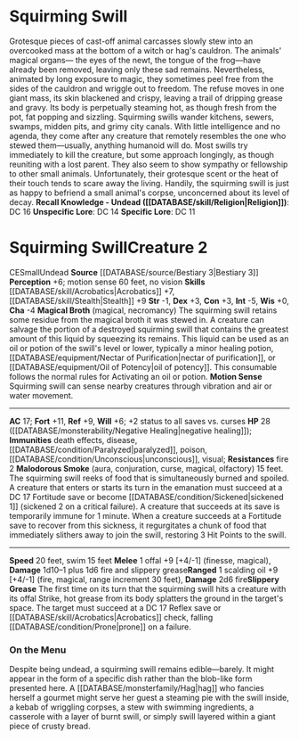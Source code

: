 ﻿---
ac: '17'
alignment: CE
all_resistance: null
burrow_speed: null
charisma: '-4'
climb_speed: null
constitution: '+3'
creature_ability:
- Magical Broth
- Malodorous Smoke
- Motion Sense
- Slippery Grease
creature_family: null
description: "Grotesque pieces of cast-off animal carcasses slowly stew into an overcooked\
  \ mass at the bottom of a witch or hag's cauldron. The animals' magical organs\u2014\
  \ the eyes of the newt, the tongue of the frog\u2014have already been removed, leaving\
  \ only these sad remains. Nevertheless, animated by long exposure to magic, they\
  \ sometimes peel free from the sides of the cauldron and wriggle out to freedom.\
  \ The refuse moves in one giant mass, its skin blackened and crispy, leaving a trail\
  \ of dripping grease and gravy. Its body is perpetually steaming hot, as though\
  \ fresh from the pot, fat popping and sizzling.<br/><br/> Squirming swills wander\
  \ kitchens, sewers, swamps, midden pits, and grimy city canals. With little intelligence\
  \ and no agenda, they come after any creature that remotely resembles the one who\
  \ stewed them\u2014usually, anything humanoid will do. Most swills try immediately\
  \ to kill the creature, but some approach longingly, as though reuniting with a\
  \ lost parent. They also seem to show sympathy or fellowship to other small animals.\
  \ Unfortunately, their grotesque scent or the heat of their touch tends to scare\
  \ away the living. Handily, the squirming swill is just as happy to befriend a small\
  \ animal's corpse, unconcerned about its level of decay.<br/><br/><b><u>Recall Knowledge\
  \ - Undead</u> ( [[DATABASE/skill/Religion|Religion]] )</b>: DC 16<br/><b><u>Unspecific\
  \ Lore</u></b>: DC 14<br/><b><u>Specific Lore</u></b>: DC 11"
dexterity: '+3'
element: null
fly_speed: null
fortitude: '+11'
hardness: null
hp: 28 ( negative healing )
id: '1324'
immunity:
- '[[DATABASE/trait/Death|death]] effects'
- '[[DATABASE/trait/Disease|disease]]'
- '[[DATABASE/condition/Paralyzed|paralyzed]]'
- '[[DATABASE/trait/Poison|poison]]'
- '[[DATABASE/condition/Unconscious|unconscious]]'
- '[[DATABASE/trait/Visual|visual]]'
intelligence: '-5'
land_speed: '20'
language: null
level: '2'
max_speed: '20'
name: Squirming Swill
perception: '+6'
rarity: Common
reflex: '+9'
resistance:
- fire 2
rus_type_level: null
school: null
sense:
- motion sense 60 feet
- no vision
size: Small
skill:
- '[[DATABASE/skill/Acrobatics|Acrobatics]] +7'
- '[[DATABASE/skill/Stealth|Stealth]] +9'
source: '[[DATABASE/source/Bestiary 3|Bestiary 3]]'
speed:
- 20 feet
- swim 15 feet
spell: null
strength: '-1'
strength_req: '-1'
strongest_save:
- Fortitude
swim_speed: '15'
trait:
- '[[DATABASE/trait/Undead|Undead]]'
type: Creature
vision: null
weakest_save:
- Will
weakness: null
will: '+6'
wisdom: '+0'

---
# Squirming Swill

Grotesque pieces of cast-off animal carcasses slowly stew into an overcooked mass at the bottom of a witch or hag's cauldron. The animals' magical organs— the eyes of the newt, the tongue of the frog—have already been removed, leaving only these sad remains. Nevertheless, animated by long exposure to magic, they sometimes peel free from the sides of the cauldron and wriggle out to freedom. The refuse moves in one giant mass, its skin blackened and crispy, leaving a trail of dripping grease and gravy. Its body is perpetually steaming hot, as though fresh from the pot, fat popping and sizzling.
 Squirming swills wander kitchens, sewers, swamps, midden pits, and grimy city canals. With little intelligence and no agenda, they come after any creature that remotely resembles the one who stewed them—usually, anything humanoid will do. Most swills try immediately to kill the creature, but some approach longingly, as though reuniting with a lost parent. They also seem to show sympathy or fellowship to other small animals. Unfortunately, their grotesque scent or the heat of their touch tends to scare away the living. Handily, the squirming swill is just as happy to befriend a small animal's corpse, unconcerned about its level of decay.
**Recall Knowledge - Undead ([[DATABASE/skill/Religion|Religion]])**: DC 16
**Unspecific Lore**: DC 14
**Specific Lore**: DC 11

# Squirming Swill<span class="item-type">Creature 2</span>

<span class="trait-alignment item-trait">CE</span><span class="trait-size item-trait">Small</span><span class="item-trait">Undead</span>
**Source** [[DATABASE/source/Bestiary 3|Bestiary 3]]
**Perception** +6; motion sense 60 feet, no vision
**Skills** [[DATABASE/skill/Acrobatics|Acrobatics]] +7, [[DATABASE/skill/Stealth|Stealth]] +9
**Str** -1, **Dex** +3, **Con** +3, **Int** -5, **Wis** +0, **Cha** -4
**Magical Broth** (magical, necromancy) The squirming swill retains some residue from the magical broth it was stewed in. A creature can salvage the portion of a destroyed squirming swill that contains the greatest amount of this liquid by squeezing its remains. This liquid can be used as an oil or potion of the swill's level or lower, typically a minor healing potion, [[DATABASE/equipment/Nectar of Purification|nectar of purification]], or [[DATABASE/equipment/Oil of Potency|oil of potency]]. This consumable follows the normal rules for Activating an oil or potion.
**Motion Sense** Squirming swill can sense nearby creatures through vibration and air or water movement.

---
**AC** 17; **Fort** +11, **Ref** +9, **Will** +6; +2 status to all saves vs. curses
**HP** 28 ([[DATABASE/monsterability/Negative Healing|negative healing]]); **Immunities** death effects, disease, [[DATABASE/condition/Paralyzed|paralyzed]], poison, [[DATABASE/condition/Unconscious|unconscious]], visual; **Resistances** fire 2
<span class="in-box-ability">**Malodorous Smoke** (aura, conjuration, curse, magical, olfactory) 15 feet. The squirming swill reeks of food that is simultaneously burned and spoiled. A creature that enters or starts its turn in the emanation must succeed at a DC 17 Fortitude save or become [[DATABASE/condition/Sickened|sickened 1]] (sickened 2 on a critical failure). A creature that succeeds at its save is temporarily immune for 1 minute.</span><span class="in-box-ability"> When a creature succeeds at a Fortitude save to recover from this sickness, it regurgitates a chunk of food that immediately slithers away to join the swill, restoring 3 Hit Points to the swill.</span>

---
**Speed** 20 feet, swim 15 feet
<span class="in-box-ability">**Melee** <span class="action-icon">1</span> offal +9 [+4/-1] (finesse, magical), **Damage** 1d10–1 plus 1d6 fire and slippery grease</span><span class="in-box-ability">**Ranged** <span class="action-icon">1</span> scalding oil +9 [+4/-1] (fire, magical, range increment 30 feet), **Damage** 2d6 fire</span><span class="in-box-ability">**Slippery Grease** The first time on its turn that the squirming swill hits a creature with its offal Strike, hot grease from its body splatters the ground in the target's space. The target must succeed at a DC 17 Reflex save or [[DATABASE/skill/Acrobatics|Acrobatics]] check, falling [[DATABASE/condition/Prone|prone]] on a failure.</span>

###  On the Menu

Despite being undead, a squirming swill remains edible—barely. It might appear in the form of a specific dish rather than the blob-like form presented here. A [[DATABASE/monsterfamily/Hag|hag]] who fancies herself a gourmet might serve her guest a steaming pie with the swill inside, a kebab of wriggling corpses, a stew with swimming ingredients, a casserole with a layer of burnt swill, or simply swill layered within a giant piece of crusty bread.